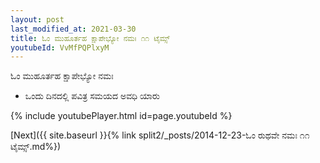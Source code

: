 ```yaml
---
layout: post
last_modified_at: 2021-03-30
title: ಓಂ ಮುಹೂರ್ತಹ ಕ್ಷಾಪೇಭ್ಯೋ ನಮಃ ೧೧ ಟೈಮ್ಸ್
youtubeId: VvMfPQPlxyM
---
```

 
 
 ಓಂ ಮುಹೂರ್ತಹ ಕ್ಷಾಪೇಭ್ಯೋ ನಮಃ  
 
 -  ಒಂದು ದಿನದಲ್ಲಿ ಪವಿತ್ರ ಸಮಯದ ಅವಧಿ ಯಾರು 
 
  
 
  
 
 
 
 
 
 


{% include youtubePlayer.html id=page.youtubeId %}
 
[Next]({{ site.baseurl }}{% link  split2/_posts/2014-12-23-ಓಂ ರುಥವೇ ನಮಃ ೧೧ ಟೈಮ್ಸ್.md%})
 
